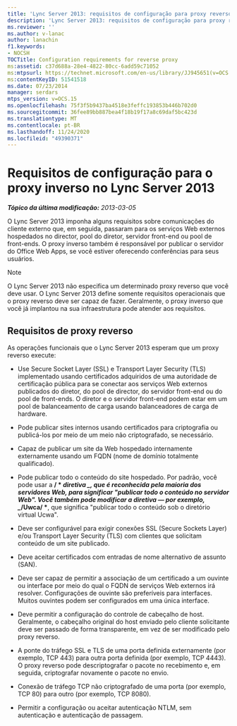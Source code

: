 ```yaml
---
title: 'Lync Server 2013: requisitos de configuração para proxy reverso'
description: 'Lync Server 2013: requisitos de configuração para proxy reverso.'
ms.reviewer: ''
ms.author: v-lanac
author: lanachin
f1.keywords:
- NOCSH
TOCTitle: Configuration requirements for reverse proxy
ms:assetid: c37d688a-28e4-4822-80cc-6add59c71052
ms:mtpsurl: https://technet.microsoft.com/en-us/library/JJ945651(v=OCS.15)
ms:contentKeyID: 51541518
ms.date: 07/23/2014
manager: serdars
mtps_version: v=OCS.15
ms.openlocfilehash: 75f3f5b9437ba4518e3feffc193853b446b702d0
ms.sourcegitcommit: 36fee89bb887bea4f18b19f17a8c69daf5bc423d
ms.translationtype: MT
ms.contentlocale: pt-BR
ms.lasthandoff: 11/24/2020
ms.locfileid: "49390371"
---
```

# <a name="configuration-requirements-for-reverse-proxy-in-lync-server-2013"></a>Requisitos de configuração para o proxy inverso no Lync Server 2013

<div data-xmlns="http://www.w3.org/1999/xhtml">

<div class="topic" data-xmlns="http://www.w3.org/1999/xhtml" data-msxsl="urn:schemas-microsoft-com:xslt" data-cs="https://msdn.microsoft.com/">

<div data-asp="https://msdn2.microsoft.com/asp">



</div>

<div id="mainSection">

<div id="mainBody">

<span> </span>

_**Tópico da última modificação:** 2013-03-05_

O Lync Server 2013 imponha alguns requisitos sobre comunicações do cliente externo que, em seguida, passaram para os serviços Web externos hospedados no director, pool do diretor, servidor front-end ou pool de front-ends. O proxy inverso também é responsável por publicar o servidor do Office Web Apps, se você estiver oferecendo conferências para seus usuários.

<div>


> [!NOTE]  
> O Lync Server 2013 não especifica um determinado proxy reverso que você deve usar. O Lync Server 2013 define somente requisitos operacionais que o proxy reverso deve ser capaz de fazer. Geralmente, o proxy inverso que você já implantou na sua infraestrutura pode atender aos requisitos.



</div>

<div>

## <a name="reverse-proxy-requirements"></a>Requisitos de proxy reverso

As operações funcionais que o Lync Server 2013 esperam que um proxy reverso execute:

  - Use Secure Socket Layer (SSL) e Transport Layer Security (TLS) implementado usando certificados adquiridos de uma autoridade de certificação pública para se conectar aos serviços Web externos publicados do diretor, do pool de director, do servidor front-end ou do pool de front-ends. O diretor e o servidor front-end podem estar em um pool de balanceamento de carga usando balanceadores de carga de hardware.

  - Pode publicar sites internos usando certificados para criptografia ou publicá-los por meio de um meio não criptografado, se necessário.

  - Capaz de publicar um site da Web hospedado internamente externamente usando um FQDN (nome de domínio totalmente qualificado).

  - Pode publicar todo o conteúdo do site hospedado. Por padrão, você pode usar a **/ \* *diretiva _, que é reconhecida pela maioria dos servidores Web, para significar "publicar todo o conteúdo no servidor Web". Você também pode modificar a diretiva — por exemplo, _*/Uwca/ \***, que significa "publicar todo o conteúdo sob o diretório virtual Ucwa".

  - Deve ser configurável para exigir conexões SSL (Secure Sockets Layer) e/ou Transport Layer Security (TLS) com clientes que solicitam conteúdo de um site publicado.

  - Deve aceitar certificados com entradas de nome alternativo de assunto (SAN).

  - Deve ser capaz de permitir a associação de um certificado a um ouvinte ou interface por meio do qual o FQDN de serviços Web externos irá resolver. Configurações de ouvinte são preferíveis para interfaces. Muitos ouvintes podem ser configurados em uma única interface.

  - Deve permitir a configuração do controle de cabeçalho de host. Geralmente, o cabeçalho original do host enviado pelo cliente solicitante deve ser passado de forma transparente, em vez de ser modificado pelo proxy reverso.

  - A ponte do tráfego SSL e TLS de uma porta definida externamente (por exemplo, TCP 443) para outra porta definida (por exemplo, TCP 4443). O proxy reverso pode descriptografar o pacote no recebimento e, em seguida, criptografar novamente o pacote no envio.

  - Conexão de tráfego TCP não criptografado de uma porta (por exemplo, TCP 80) para outro (por exemplo, TCP 8080).

  - Permitir a configuração ou aceitar autenticação NTLM, sem autenticação e autenticação de passagem.

</div>

</div>

<span> </span>

</div>

</div>

</div>

